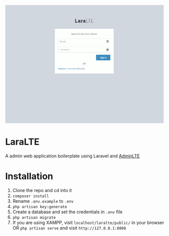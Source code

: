 ![](laralte.gif)

# LaraLTE
A admin web application boilerplate using Laravel and [AdminLTE](https://adminlte.io)

# Installation
1. Clone the repo and cd into it
2. ```composer install```
3. Rename ``.env.example`` to ``.env``
3. ```php artisan key:generate```
4. Create a database and set the credentials in ```.env``` file
5. ```php artisan migrate```
6. If you are using XAMPP, visit ```localhost/laralte/public/``` in your browser OR ```php artisan serve``` and visit ```http://127.0.0.1:8000```